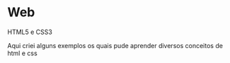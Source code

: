 # Web
 HTML5 e CSS3 

Aqui criei alguns exemplos os quais pude aprender diversos conceitos de html e css